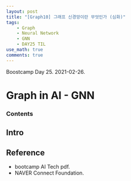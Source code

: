 ```yaml
---
layout: post
title: "[Graph10] 그래프 신경망이란 무엇인가 (심화)"
tags:
    - Graph
    - Neural Network
    - GNN
    - DAY25 TIL
use_math: true
comments: true
---
```


Boostcamp Day 25. 2021-02-26.

# Graph in AI - GNN

### Contents


## Intro



## Reference

- bootcamp AI Tech pdf.  
- NAVER Connect Foundation.


